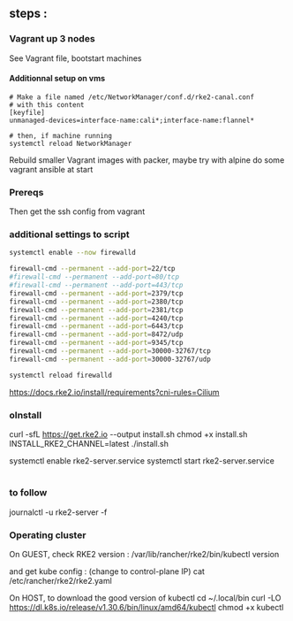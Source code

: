 
## steps : 

### Vagrant up 3 nodes

See Vagrant file, bootstart machines

#### Additionnal setup on vms

```
# Make a file named /etc/NetworkManager/conf.d/rke2-canal.conf
# with this content
[keyfile]
unmanaged-devices=interface-name:cali*;interface-name:flannel*

# then, if machine running
systemctl reload NetworkManager
```

Rebuild smaller Vagrant images with packer, maybe try with alpine
do some vagrant ansible at start

### Prereqs

Then get the ssh config from vagrant

### additional settings to script

```bash
systemctl enable --now firewalld

firewall-cmd --permanent --add-port=22/tcp
#firewall-cmd --permanent --add-port=80/tcp
#firewall-cmd --permanent --add-port=443/tcp
firewall-cmd --permanent --add-port=2379/tcp
firewall-cmd --permanent --add-port=2380/tcp
firewall-cmd --permanent --add-port=2381/tcp
firewall-cmd --permanent --add-port=4240/tcp
firewall-cmd --permanent --add-port=6443/tcp
firewall-cmd --permanent --add-port=8472/udp
firewall-cmd --permanent --add-port=9345/tcp
firewall-cmd --permanent --add-port=30000-32767/tcp
firewall-cmd --permanent --add-port=30000-32767/udp

systemctl reload firewalld
```

https://docs.rke2.io/install/requirements?cni-rules=Cilium

### oInstall

curl -sfL https://get.rke2.io --output install.sh
chmod +x install.sh
INSTALL_RKE2_CHANNEL=latest ./install.sh

systemctl enable rke2-server.service
systemctl start rke2-server.service
#

### to follow
journalctl -u rke2-server -f




### Operating cluster
On GUEST, check RKE2 version :
/var/lib/rancher/rke2/bin/kubectl version

and get kube config : (change to control-plane IP)
cat /etc/rancher/rke2/rke2.yaml


On HOST, to download the good version of kubectl 
cd ~/.local/bin
curl -LO https://dl.k8s.io/release/v1.30.6/bin/linux/amd64/kubectl
chmod +x kubectl



